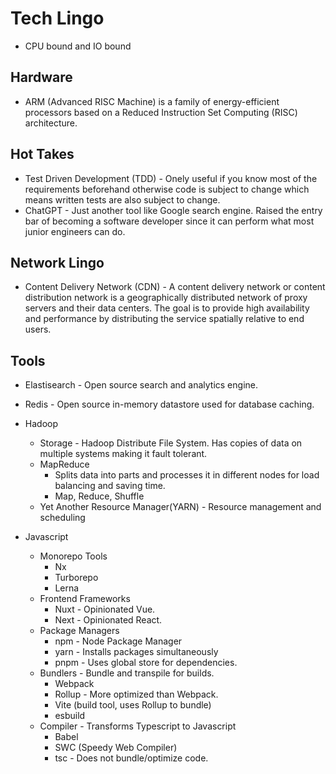 # Tech Lingo

- CPU bound and IO bound

## Hardware

- ARM (Advanced RISC Machine) is a family of energy-efficient processors based on a Reduced Instruction Set Computing (RISC) architecture.

## Hot Takes

- Test Driven Development (TDD) - Onely useful if you know most of the requirements beforehand otherwise code is subject to change which means written tests are also subject to change.
- ChatGPT - Just another tool like Google search engine. Raised the entry bar of becoming a software developer since it can perform what most junior engineers can do.

## Network Lingo

- Content Delivery Network (CDN) - A content delivery network or content distribution network is a geographically distributed network of proxy servers and their data centers. The goal is to provide high availability and performance by distributing the service spatially relative to end users.

## Tools

- Elastisearch - Open source search and analytics engine.
- Redis - Open source in-memory datastore used for database caching.
- Hadoop

  - Storage - Hadoop Distribute File System. Has copies of data on multiple systems making it fault tolerant.
  - MapReduce
    - Splits data into parts and processes it in different nodes for load balancing and saving time.
    - Map, Reduce, Shuffle
  - Yet Another Resource Manager(YARN) - Resource management and scheduling

- Javascript
  - Monorepo Tools
    - Nx
    - Turborepo
    - Lerna
  - Frontend Frameworks
    - Nuxt - Opinionated Vue.
    - Next - Opinionated React.
  - Package Managers
    - npm - Node Package Manager
    - yarn - Installs packages simultaneously
    - pnpm - Uses global store for dependencies.
  - Bundlers - Bundle and transpile for builds.
    - Webpack
    - Rollup - More optimized than Webpack.
    - Vite (build tool, uses Rollup to bundle)
    - esbuild
  - Compiler - Transforms Typescript to Javascript
    - Babel
    - SWC (Speedy Web Compiler)
    - tsc - Does not bundle/optimize code.
